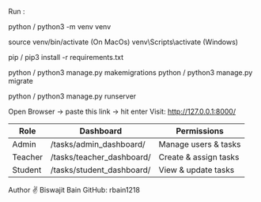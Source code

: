Run :  

python / python3 -m venv venv

source venv/bin/activate (On MacOs)
venv\Scripts\activate (Windows)

pip / pip3 install -r requirements.txt

python / python3 manage.py makemigrations
python / python3 manage.py migrate

python / python3 manage.py runserver

Open Browser -> paste this link -> hit enter
Visit: http://127.0.0.1:8000/



| Role        | Dashboard                   | Permissions           |
| ----------- | --------------------------- | --------------------- |
| Admin       | /tasks/admin_dashboard/     | Manage users & tasks  |
| Teacher     | /tasks/teacher_dashboard/   | Create & assign tasks |
| Student     | /tasks/student_dashboard/   | View & update tasks   |


Author ✌️
Biswajit Bain
GitHub: rbain1218
